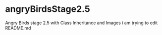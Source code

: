 # angryBirdsStage2.5
Angry Birds stage 2.5 with Class Inheritance and Images
i am trying to edit README.md
